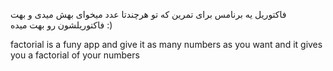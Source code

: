 فاکتوریل یه برنامس برای تمرین که تو هرچندتا عدد میخوای بهش میدی و بهت فاکتوریلشون رو بهت میده :)

factorial is a funy app and give it as many numbers as you want and it gives you a factorial of your numbers 
